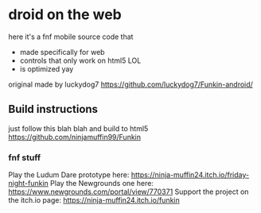 # droid on the web
here it's a fnf mobile source code that
* made specifically for web
* controls that only work on html5 LOL
* is optimized yay

original made by luckydog7
https://github.com/luckydog7/Funkin-android/


## Build instructions

just follow this blah blah and build to html5
https://github.com/ninjamuffin99/Funkin

### fnf stuff
Play the Ludum Dare prototype here: https://ninja-muffin24.itch.io/friday-night-funkin
Play the Newgrounds one here: https://www.newgrounds.com/portal/view/770371
Support the project on the itch.io page: https://ninja-muffin24.itch.io/funkin